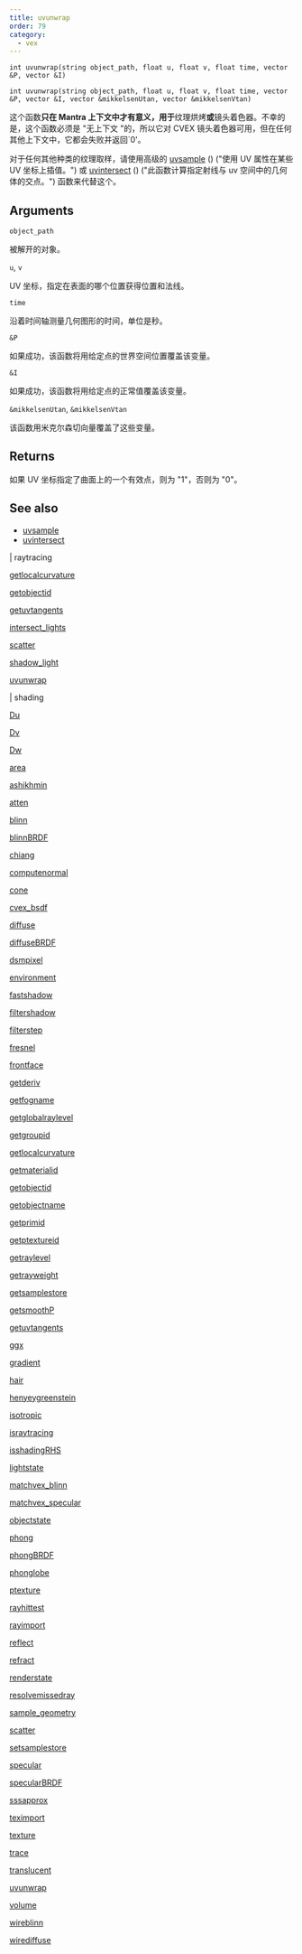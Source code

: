 ```yaml
---
title: uvunwrap
order: 79
category:
  - vex
---
```


`int uvunwrap(string object_path, float u, float v, float time, vector &P, vector &I)`

`int uvunwrap(string object_path, float u, float v, float time, vector &P, vector &I, vector &mikkelsenUtan, vector &mikkelsenVtan)`

这个函数**只在 Mantra 上下文中才有意义，用于**纹理烘烤**或**镜头着色器。不幸的是，这个函数必须是 "无上下文 "的，所以它对 CVEX 镜头着色器可用，但在任何其他上下文中，它都会失败并返回`0'。

对于任何其他种类的纹理取样，请使用高级的 [uvsample](uvsample.html) () ("使用 UV 属性在某些 UV 坐标上插值。") 或 [uvintersect](uvintersect.html) () ("此函数计算指定射线与 uv 空间中的几何体的交点。") 函数来代替这个。

## Arguments

`object_path`

被解开的对象。

`u`, `v`

UV 坐标，指定在表面的哪个位置获得位置和法线。

`time`

沿着时间轴测量几何图形的时间，单位是秒。

`&P`

如果成功，该函数将用给定点的世界空间位置覆盖该变量。

`&I`

如果成功，该函数将用给定点的正常值覆盖该变量。

`&mikkelsenUtan`, `&mikkelsenVtan`

该函数用米克尔森切向量覆盖了这些变量。

## Returns

如果 UV 坐标指定了曲面上的一个有效点，则为 "1"，否则为 "0"。

## See also

- [uvsample](uvsample.html)
- [uvintersect](uvintersect.html)

|
raytracing

[getlocalcurvature](getlocalcurvature.html)

[getobjectid](getobjectid.html)

[getuvtangents](getuvtangents.html)

[intersect_lights](intersect_lights.html)

[scatter](scatter.html)

[shadow_light](shadow_light.html)

[uvunwrap](uvunwrap.html)

|
shading

[Du](Du.html)

[Dv](Dv.html)

[Dw](Dw.html)

[area](area.html)

[ashikhmin](ashikhmin.html)

[atten](atten.html)

[blinn](blinn.html)

[blinnBRDF](blinnBRDF.html)

[chiang](chiang.html)

[computenormal](computenormal.html)

[cone](cone.html)

[cvex_bsdf](cvex_bsdf.html)

[diffuse](diffuse.html)

[diffuseBRDF](diffuseBRDF.html)

[dsmpixel](dsmpixel.html)

[environment](environment.html)

[fastshadow](fastshadow.html)

[filtershadow](filtershadow.html)

[filterstep](filterstep.html)

[fresnel](fresnel.html)

[frontface](frontface.html)

[getderiv](getderiv.html)

[getfogname](getfogname.html)

[getglobalraylevel](getglobalraylevel.html)

[getgroupid](getgroupid.html)

[getlocalcurvature](getlocalcurvature.html)

[getmaterialid](getmaterialid.html)

[getobjectid](getobjectid.html)

[getobjectname](getobjectname.html)

[getprimid](getprimid.html)

[getptextureid](getptextureid.html)

[getraylevel](getraylevel.html)

[getrayweight](getrayweight.html)

[getsamplestore](getsamplestore.html)

[getsmoothP](getsmoothP.html)

[getuvtangents](getuvtangents.html)

[ggx](ggx.html)

[gradient](gradient.html)

[hair](hair.html)

[henyeygreenstein](henyeygreenstein.html)

[isotropic](isotropic.html)

[israytracing](israytracing.html)

[isshadingRHS](isshadingRHS.html)

[lightstate](lightstate.html)

[matchvex_blinn](matchvex_blinn.html)

[matchvex_specular](matchvex_specular.html)

[objectstate](objectstate.html)

[phong](phong.html)

[phongBRDF](phongBRDF.html)

[phonglobe](phonglobe.html)

[ptexture](ptexture.html)

[rayhittest](rayhittest.html)

[rayimport](rayimport.html)

[reflect](reflect.html)

[refract](refract.html)

[renderstate](renderstate.html)

[resolvemissedray](resolvemissedray.html)

[sample_geometry](sample_geometry.html)

[scatter](scatter.html)

[setsamplestore](setsamplestore.html)

[specular](specular.html)

[specularBRDF](specularBRDF.html)

[sssapprox](sssapprox.html)

[teximport](teximport.html)

[texture](texture.html)

[trace](trace.html)

[translucent](translucent.html)

[uvunwrap](uvunwrap.html)

[volume](volume.html)

[wireblinn](wireblinn.html)

[wirediffuse](wirediffuse.html)
